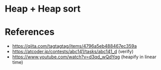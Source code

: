# Heap + Heap sort

# References
- https://qiita.com/tagtagtag/items/4796a5eb488467ec359a
- https://atcoder.jp/contests/abc141/tasks/abc141_d (verify)
- https://www.youtube.com/watch?v=d3qd_wQdYqg (heapify in linear time)
